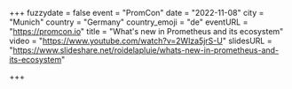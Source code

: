 +++
fuzzydate = false
event = "PromCon"
date = "2022-11-08"
city = "Munich"
country = "Germany"
country_emoji = "de"
eventURL = "https://promcon.io"
title = "What's new in Prometheus and its ecosystem"
video = "https://www.youtube.com/watch?v=2Wlza5jrS-U"
slidesURL = "https://www.slideshare.net/roidelapluie/whats-new-in-prometheus-and-its-ecosystem"

+++

